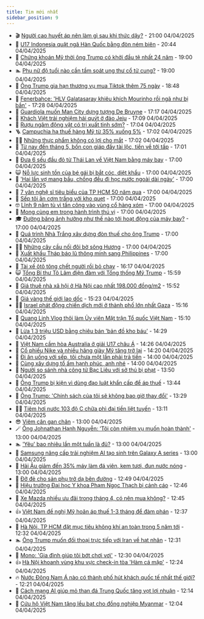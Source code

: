 ```yaml
---
title: Tim mới nhất
sidebar_position: 9
---
```


<!-- vnexpress-tin-moi-nhat:START -->
- 🎬 [Người cao huyết áp nên làm gì sau khi thức dậy?](https://vnexpress.net/nguoi-cao-huyet-ap-nen-lam-gi-sau-khi-thuc-day-4870079.html) - 21:00 04/04/2025
- 🐎 [U17 Indonesia quật ngã Hàn Quốc bằng đòn ném biên](https://vnexpress.net/u17-indonesia-quat-nga-han-quoc-bang-don-nem-bien-4870273.html) - 20:44 04/04/2025
- 🦍 [Chứng khoán Mỹ thời ông Trump có khởi đầu tệ nhất 24 năm](https://vnexpress.net/chung-khoan-my-thoi-ong-trump-co-khoi-dau-te-nhat-24-nam-4870016.html) - 19:00 04/04/2025
- 🏊 [Phụ nữ độ tuổi nào cần tầm soát ung thư cổ tử cung?](https://vnexpress.net/phu-nu-do-tuoi-nao-can-tam-soat-ung-thu-co-tu-cung-4862488.html) - 19:00 04/04/2025
- 🎊 [Ông Trump gia hạn thương vụ mua Tiktok thêm 75 ngày](https://vnexpress.net/ong-trump-gia-han-thuong-vu-mua-tiktok-them-75-ngay-4870269.html) - 18:48 04/04/2025
- 🎃 [Fenerbahce: &#39;HLV Galatasaray khiêu khích Mourinho rồi ngã như bị bắn&#39;](https://vnexpress.net/fenerbahce-hlv-galatasaray-khieu-khich-mourinho-roi-nga-nhu-bi-ban-4870261.html) - 17:28 04/04/2025
- 🧰 [Guardiola muốn Man City dựng tượng De Bruyne](https://vnexpress.net/guardiola-muon-man-city-dung-tuong-de-bruyne-4870258.html) - 17:17 04/04/2025
- 🔭 [Khách Việt trải nghiệm hái quýt ở đảo Jeju](https://vnexpress.net/khach-viet-trai-nghiem-hai-quyt-o-dao-jeju-4869410.html) - 17:09 04/04/2025
- 🫶 [Rượu ngâm động vật có trị xuất tinh sớm?](https://vnexpress.net/ruou-ngam-dong-vat-co-tri-xuat-tinh-som-4869472.html) - 17:04 04/04/2025
- 🪜 [Campuchia hạ thuế hàng Mỹ từ 35% xuống 5%](https://vnexpress.net/campuchia-ha-thue-hang-my-tu-35-xuong-5-4870246.html) - 17:02 04/04/2025
- 👨‍🏫 [Những thực phẩm không có lợi cho mắt](https://vnexpress.net/nhung-thuc-pham-khong-co-loi-cho-mat-4869448.html) - 17:02 04/04/2025
- 🎊 [Từ nay đến tháng 5, bốn con giáp đầy tài lộc, tiền về tới tấp](https://vnexpress.net/van-may-12-con-giap-con-giap-may-man-tu-nay-den-thang-5-bon-con-giap-day-tai-loc-tien-ve-toi-tap-4868945.html) - 17:01 04/04/2025
- 🎊 [Đưa 6 sếu đầu đỏ từ Thái Lan về Việt Nam bằng máy bay](https://vnexpress.net/dua-6-seu-dau-do-tu-thai-lan-ve-viet-nam-bang-may-bay-4870186.html) - 17:00 04/04/2025
- 😺 [Nỗ lực sinh tồn của bé gái bị bắt cóc, diệt khẩu](https://vnexpress.net/no-luc-sinh-ton-cua-co-be-song-sot-khoi-ke-bat-coc-4870162.html) - 17:00 04/04/2025
- 🐘 [&#39;Hai lần vợ mang bầu, chồng đều đi học nước ngoài dài ngày&#39;](https://vnexpress.net/hai-lan-vo-mang-bau-chong-deu-di-hoc-nuoc-ngoai-dai-ngay-4870150.html) - 17:00 04/04/2025
- 🌁 [7 văn nghệ sĩ tiêu biểu của TP HCM 50 năm qua](https://vnexpress.net/7-van-nghe-si-tieu-bieu-cua-tp-hcm-50-nam-qua-4870134.html) - 17:00 04/04/2025
- 🐲 [Sếp tôi ăn cơm trắng với kho quẹt](https://vnexpress.net/tiet-kiem-an-com-trang-voi-kho-quet-du-tai-san-tram-trieu-usd-4870128.html) - 17:00 04/04/2025
- 🤓 [Lĩnh 9 năm tù vì tấn công vào vùng cổ hàng xóm](https://vnexpress.net/linh-9-nam-tu-vi-tan-cong-vao-vung-co-hang-xom-4870042.html) - 17:00 04/04/2025
- 💪 [Mong cùng em trong hành trình thú vị](https://vnexpress.net/mong-cung-em-trong-hanh-trinh-thu-vi-4869854.html) - 17:00 04/04/2025
- 🎓 [Đường băng ảnh hưởng như thế nào tới hoạt động của máy bay?](https://vnexpress.net/duong-bang-anh-huong-nhu-the-nao-toi-hoat-dong-cua-may-bay-4869815.html) - 17:00 04/04/2025
- 🫣 [Quá trình Nhà Trắng xây dựng đòn thuế cho ông Trump](https://vnexpress.net/qua-trinh-nha-trang-xay-dung-don-thue-cho-ong-trump-4869788.html) - 17:00 04/04/2025
- 🧑‍💻 [Những cây cầu nối đôi bờ sông Hương](https://vnexpress.net/nhung-cay-cau-noi-doi-bo-song-huong-4867058.html) - 17:00 04/04/2025
- 🐲 [Xuất khẩu Tháp báo lũ thông minh sang Philippines](https://vnexpress.net/xuat-khau-thap-bao-lu-thong-minh-sang-philippines-4870243.html) - 17:00 04/04/2025
- 🌝 [Tài xế ôtô tông chết người rồi bỏ chạy](https://vnexpress.net/tai-xe-oto-tong-chet-nguoi-roi-bo-chay-4870251.html) - 16:17 04/04/2025
- 😺 [Tổng Bí thư Tô Lâm điện đàm với Tổng thống Mỹ Trump](https://vnexpress.net/tong-bi-thu-to-lam-dien-dam-voi-tong-thong-my-trump-4870250.html) - 15:59 04/04/2025
- 🐎 [Giá thuê nhà xã hội ở Hà Nội cao nhất 198.000 đồng/m2](https://vnexpress.net/gia-thue-nha-xa-hoi-o-ha-noi-cao-nhat-198-000-dong-m2-4870237.html) - 15:52 04/04/2025
- 🎡 [Giá vàng thế giới lao dốc](https://vnexpress.net/gia-vang-the-gioi-lao-doc-4870235.html) - 15:23 04/04/2025
- 👨‍🏫 [Israel phát động chiến dịch mới ở thành phố lớn nhất Gaza](https://vnexpress.net/israel-phat-dong-chien-dich-moi-o-thanh-pho-lon-nhat-gaza-4870234.html) - 15:16 04/04/2025
- 🦆 [Quang Linh Vlog thôi làm Ủy viên Mặt trận Tổ quốc Việt Nam](https://vnexpress.net/quang-linh-vlog-thoi-lam-uy-vien-mat-tran-to-quoc-viet-nam-4870239.html) - 15:10 04/04/2025
- 🚦 [Lừa 1,3 triệu USD bằng chiêu bán &#39;bản đồ kho báu&#39;](https://vnexpress.net/lua-1-3-trieu-usd-bang-chieu-ban-ban-do-kho-bau-4870187.html) - 14:29 04/04/2025
- 💫 [Việt Nam cầm hòa Australia ở giải U17 châu Á](https://vnexpress.net/u17-viet-nam-v-u17-australia-4870233-tong-thuat.html) - 14:26 04/04/2025
- 🎉 [Cổ phiếu Nike và nhiều hãng giày Mỹ tăng trở lại](https://vnexpress.net/chung-khoan-my-tiep-tuc-bi-ban-thao-4870232.html) - 14:20 04/04/2025
- 🌋 [Đi ăn uống với sếp, tôi chưa một lần phải trả tiền](https://vnexpress.net/di-an-uong-voi-sep-toi-chua-mot-lan-phai-tra-tien-4870151.html) - 14:00 04/04/2025
- 🤖 [Cùng xây dựng tổ ấm hạnh phúc, anh nhé](https://vnexpress.net/cung-xay-dung-to-am-hanh-phuc-anh-nhe-4869857.html) - 14:00 04/04/2025
- 🦏 [Người so sánh nhà công tử Bạc Liêu với sở thú bị phạt](https://vnexpress.net/nguoi-so-sanh-nha-cong-tu-bac-lieu-voi-so-thu-bi-phat-4870223.html) - 13:50 04/04/2025
- 🦩 [Ông Trump bị kiện vì dùng đạo luật khẩn cấp để áp thuế](https://vnexpress.net/ong-trump-bi-kien-vi-dung-dao-luat-khan-cap-de-ap-thue-4870217.html) - 13:44 04/04/2025
- 👺 [Ông Trump: &#39;Chính sách của tôi sẽ không bao giờ thay đổi&#39;](https://vnexpress.net/ong-trump-chinh-sach-cua-toi-se-khong-bao-gio-thay-doi-4870225.html) - 13:29 04/04/2025
- 🧑‍🏫 [Tiêm hơi nước 103 độ C chữa phì đại tiền liệt tuyến](https://vnexpress.net/tiem-hoi-nuoc-103-do-c-chua-phi-dai-tien-liet-tuyen-4870190.html) - 13:11 04/04/2025
- 😎 [Viêm cân gan chân](https://vnexpress.net/viem-can-gan-chan-4869738.html) - 13:00 04/04/2025
- 🪄 [Ông Johnathan Hạnh Nguyễn: ‘Tôi còn nhiệm vụ muốn hoàn thành&#39;](https://vnexpress.net/ong-johnathan-hanh-nguyen-toi-con-nhiem-vu-muon-hoan-thanh-4870120.html) - 13:00 04/04/2025
- 🏊 [&#39;Yêu&#39; bao nhiêu lần một tuần là đủ?](https://vnexpress.net/yeu-bao-nhieu-lan-mot-tuan-la-du-4870106.html) - 13:00 04/04/2025
- 💃 [Samsung nâng cấp trải nghiệm AI tạo sinh trên Galaxy A series](https://vnexpress.net/samsung-nang-cap-trai-nghiem-ai-tao-sinh-tren-galaxy-a-series-4870100.html) - 13:00 04/04/2025
- 🦆 [Hải Âu giảm đến 35% máy làm đá viên, kem tươi, đun nước nóng](https://vnexpress.net/hai-au-giam-den-35-may-lam-da-vien-kem-tuoi-dun-nuoc-nong-4869442.html) - 13:00 04/04/2025
- 🎊 [Đỡ đẻ cho sản phụ trở dạ bên đường](https://vnexpress.net/do-de-cho-san-phu-tro-da-ben-duong-4870204.html) - 12:49 04/04/2025
- 👺 [Hiệu trưởng Đại học Y khoa Phạm Ngọc Thạch bị cảnh cáo](https://vnexpress.net/hieu-truong-dai-hoc-y-khoa-pham-ngoc-thach-bi-canh-cao-4870220.html) - 12:46 04/04/2025
- 🎡 [Xe Mazda nhiều ưu đãi trong tháng 4, có nên mua không?](https://vnexpress.net/xe-mazda-nhieu-uu-dai-trong-thang-4-co-nen-mua-khong-4870221.html) - 12:45 04/04/2025
- 👍 [Việt Nam đề nghị Mỹ hoãn áp thuế 1-3 tháng để đàm phán](https://vnexpress.net/viet-nam-de-nghi-my-hoan-ap-thue-1-3-thang-de-dam-phan-4870218.html) - 12:37 04/04/2025
- 🐎 [Hà Nội, TP HCM đặt mục tiêu không khí an toàn trong 5 năm tới](https://vnexpress.net/ha-noi-tp-hcm-dat-muc-tieu-khong-khi-an-toan-trong-5-nam-toi-4870076.html) - 12:32 04/04/2025
- 🏊 [Ông Trump muốn đối thoại trực tiếp với Iran về hạt nhân](https://vnexpress.net/ong-trump-muon-doi-thoai-truc-tiep-voi-iran-ve-hat-nhan-4870207.html) - 12:31 04/04/2025
- 🦩 [Mono: &#39;Gia đình giúp tôi bớt chơi vơi&#39;](https://vnexpress.net/mono-gia-dinh-giup-toi-bot-choi-voi-4869837.html) - 12:30 04/04/2025
- 👍 [Hà Nội khoanh vùng khu vực check-in tòa &#39;Hàm cá mập&#39;](https://vnexpress.net/ha-noi-khoanh-vung-khu-vuc-check-in-toa-ham-ca-map-4870208.html) - 12:24 04/04/2025
- 🔥 [Nước Đông Nam Á nào có thành phố hút khách quốc tế nhất thế giới?](https://vnexpress.net/nuoc-dong-nam-a-nao-co-thanh-pho-hut-khach-quoc-te-nhat-the-gioi-4870172.html) - 12:21 04/04/2025
- 💄 [Cách mạng AI giúp mỏ than đá Trung Quốc tăng vọt lợi nhuận](https://vnexpress.net/cach-mang-ai-giup-mo-than-da-trung-quoc-tang-vot-loi-nhuan-4870140.html) - 12:14 04/04/2025
- 🤡 [Cứu hộ Việt Nam tặng lều bạt cho đồng nghiệp Myanmar](https://vnexpress.net/cuu-ho-viet-nam-tang-leu-bat-cho-dong-nghiep-myanmar-4870092.html) - 12:04 04/04/2025<!-- vnexpress-tin-moi-nhat:END -->
